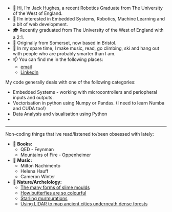 - 👋 Hi, I’m Jack Hughes, a recent Robotics Graduate from The University of the West of England.
- 👀 I’m interested in Embedded Systems, Robotics, Machine Learning and a bit of web development.
- 🎓 Recently graduated from The University of the West of England with a 2:1.
- 🐲 Originally from Somerset, now based in Bristol.
- 🎿 In my spare time, I make music, read, go climbing, ski and hang out with people who are probably smarter than I am.
- 📫 You can find me in the following places:
  -  [email](jackmhughes1998@gmail.com.)
  -  [LinkedIn]()

My code generally deals with one of the following categories:
- Embedded Systems - working with microcontrollers and periopheral inputs and outputs.
- Vectorisation in python using Numpy or Pandas. (I need to learn Numba and CUDA too!)
- Data Analysis and visualisation using Python
- 
---- 
Non-coding things that ive read/listened to/been obsessed with lately:
- 📖 **Books:**
  - QED - Feynman
  - Mountains of Fire - Oppenheimer
- 🎵 **Music:**
  - Milton Nachimento
  - Helena Hauff
  - Cameron Winter
- 🌿 **Nature/Archelology:**
  - [The many forms of slime moulds](https://warwick.ac.uk/fac/sci/lifesci/outreach/slimemold/facts/)
  - [How butterfies are so colourful](https://www.nisenet.org/catalog/scientific-image-blue-morpho-butterfly-wing-microribs)
  - [Starling murmurations](https://www.avonwildlifetrust.org.uk/blog/george-cook/witness-marvel-murmuration-winter)
  - [Using LIDAR to map ancient cities underneath dense forests](https://courier.unesco.org/en/articles/mexico-laser-technology-revealing-teotihuacans-secrets#:~:text=An%20image%20obtained%20using%20lidar,without%20the%20need%20for%20excavation.)

<!---
jack4hughes/jack4hughes is a ✨ special ✨ repository because its `README.md` (this file) appears on your GitHub profile.
You can click the Preview link to take a look at your changes.
--->
